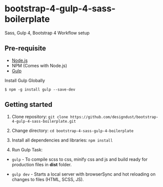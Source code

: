 # bootstrap-4-gulp-4-sass-boilerplate

Sass, Gulp 4, Bootstrap 4 Workflow setup

## Pre-requisite

- [Node.js](https://nodejs.org/en/download/ "Node Js")
- NPM (Comes with Node.js)
- [Gulp](https://gulpjs.com/ "Gulp")

Install Gulp Globally

    $ npm -g install gulp --save-dev

## Getting started

1. Clone repository:
   `git clone https://github.com/designdust/bootstrap-4-gulp-4-sass-boilerplate.git`

2. Change directory:
   `cd bootstrap-4-sass-gulp-4-boilerplate`
3. Install all dependencies and libraries:
   `npm install`

4. Run Gulp Task:

- `gulp` - To compile scss to css, minify css and js and build ready for production files in **dist** folder.

- `gulp dev` - Starts a local server with browserSync and hot reloading on changes to files (HTML, SCSS, JS).
